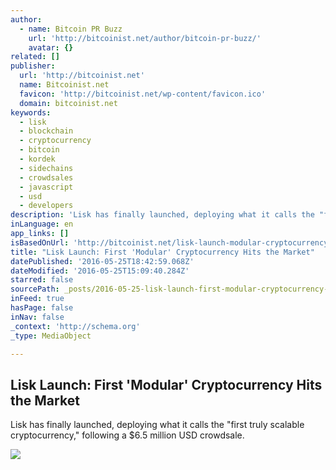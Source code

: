 ```yaml
---
author:
  - name: Bitcoin PR Buzz
    url: 'http://bitcoinist.net/author/bitcoin-pr-buzz/'
    avatar: {}
related: []
publisher:
  url: 'http://bitcoinist.net'
  name: Bitcoinist.net
  favicon: 'http://bitcoinist.net/wp-content/favicon.ico'
  domain: bitcoinist.net
keywords:
  - lisk
  - blockchain
  - cryptocurrency
  - bitcoin
  - kordek
  - sidechains
  - crowdsales
  - javascript
  - usd
  - developers
description: 'Lisk has finally launched, deploying what it calls the "first truly scalable cryptocurrency," following a $6.5 million USD crowdsale.'
inLanguage: en
app_links: []
isBasedOnUrl: 'http://bitcoinist.net/lisk-launch-modular-cryptocurrency/'
title: "Lisk Launch: First 'Modular' Cryptocurrency Hits the Market"
datePublished: '2016-05-25T18:42:59.068Z'
dateModified: '2016-05-25T15:09:40.284Z'
starred: false
sourcePath: _posts/2016-05-25-lisk-launch-first-modular-cryptocurrency-hits-the-market.md
inFeed: true
hasPage: false
inNav: false
_context: 'http://schema.org'
_type: MediaObject

---
```

<article style=""><h1>Lisk Launch: First 'Modular' Cryptocurrency Hits the Market</h1><p>Lisk has finally launched, deploying what it calls the "first truly scalable cryptocurrency," following a $6.5 million USD crowdsale.</p><img src="http://bitcoinist.net/wp-content/uploads/2016/05/Lisk-Launch-PR-Buzz-Cover.png" /></article>